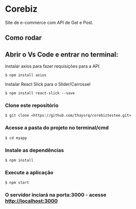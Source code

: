 # Corebiz 
Site de e-commerce com API de Get e Post.


## Como rodar

Abrir o Vs Code e entrar no terminal:
---
Instalar axios para fazer requisições para a API
```
$ npm install axios
```
Instalar React Slick para o Slider/Carrossel
```
$ npm install react-slick --save
```

### Clone este repositório
```
$ git clone <https://github.com/thaysrq/corebiztestee.git>
```
### Acesse a pasta do projeto no terminal/cmd
```
$ cd myapp
```
### Instale as dependências
```
$ npm install
```
### Execute a aplicação
```
$ npm start
```
### O servidor inciará na porta:3000 - acesse <http://localhost:3000> 
